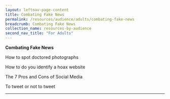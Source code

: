 ```yaml
---
layout: leftnav-page-content
title: Combating Fake News
permalink: /resources/audience/adults/combating-fake-news
breadcrumb: Combating Fake News
collection_name: resources-by-audience
second_nav_title: "For Adults"
---
```


**Combating Fake News**

 

How to spot doctored photographs

How to do you identify a hoax website

The 7 Pros and Cons of Social Media 

To tweet or not to tweet

<hr>



